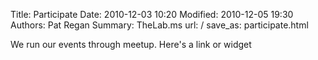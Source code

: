 Title: Participate
Date: 2010-12-03 10:20
Modified: 2010-12-05 19:30
Authors: Pat Regan
Summary: TheLab.ms
url: /
save_as: participate.html

We run our events through meetup. Here's a link or widget